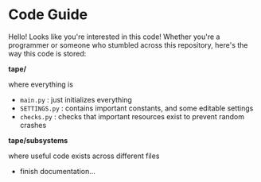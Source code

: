 # Code Guide

Hello! Looks like you're interested in this code! Whether you're a programmer or someone who stumbled across this repository, here's the way this code is stored:

**tape/** 

where everything is

- `main.py` : just initializes everything
- `SETTINGS.py` : contains important constants, and some editable settings
- `checks.py` : checks that important resources exist to prevent random crashes



**tape/subsystems** 

where useful code exists across different files

- finish documentation...
